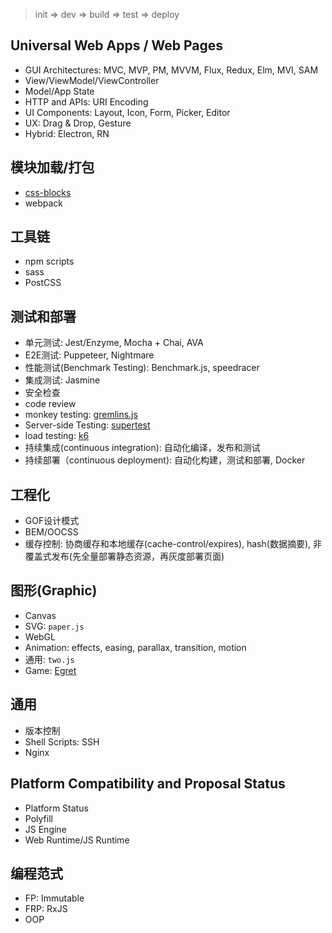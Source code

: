 > init => dev => build => test => deploy

## Universal Web Apps / Web Pages
- GUI Architectures: MVC, MVP, PM, MVVM, Flux, Redux, Elm, MVI, SAM
- View/ViewModel/ViewController
- Model/App State
- HTTP and APIs: URI Encoding
- UI Components: Layout, Icon, Form, Picker, Editor
- UX: Drag & Drop, Gesture
- Hybrid: Electron, RN

## 模块加载/打包
- [css-blocks](https://github.com/linkedin/css-blocks)
- webpack

## 工具链
- npm scripts
- sass
- PostCSS

## 测试和部署
- 单元测试: Jest/Enzyme, Mocha + Chai, AVA
- E2E测试: Puppeteer, Nightmare
- 性能测试(Benchmark Testing): Benchmark.js, speedracer
- 集成测试: Jasmine
- 安全检查
- code review
- monkey testing: [gremlins.js](https://github.com/marmelab/gremlins.js)
- Server-side Testing: [supertest](https://github.com/visionmedia/supertest)
- load testing: [k6](https://github.com/loadimpact/k6)
- 持续集成(continuous integration): 自动化编译，发布和测试
- 持续部署（continuous deployment): 自动化构建，测试和部署, Docker

## 工程化
- GOF设计模式
- BEM/OOCSS
- 缓存控制: 协商缓存和本地缓存(cache-control/expires), hash(数据摘要), 非覆盖式发布(先全量部署静态资源，再灰度部署页面)

## 图形(Graphic)
- Canvas
- SVG: `paper.js`
- WebGL
- Animation: effects, easing, parallax, transition, motion
- 通用: `two.js`
- Game: [Egret](https://github.com/egret-labs/egret-core)

## 通用
- 版本控制
- Shell Scripts: SSH
- Nginx


## Platform Compatibility and Proposal Status
- Platform Status
- Polyfill
- JS Engine
- Web Runtime/JS Runtime

## 编程范式
- FP: Immutable
- FRP: RxJS
- OOP
